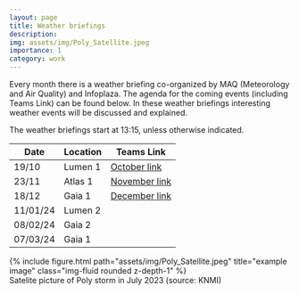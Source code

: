 ```yaml
---
layout: page
title: Weather briefings
description: 
img: assets/img/Poly_Satellite.jpeg
importance: 1
category: work
---
```


Every month there is a weather briefing co-organized by MAQ (Meteorology and Air Quality) and Infoplaza. The agenda for the coming events (including Teams Link) can be found below. In these weather briefings interesting weather events will be discussed and explained. 

The weather briefings start at 13:15, unless otherwise indicated.

| Date        | Location    | Teams Link|
| ----------- | ----------- | -----------|
| 19/10       | Lumen 1     | [October link](https://teams.microsoft.com/l/meetup-join/19%3ameeting_MjAyNDBmNjktODMyZS00NTg1LWI1Y2MtZWMyYzBiMWUxYjNk%40thread.v2/0?context=%7b%22Tid%22%3a%2227d137e5-761f-4dc1-af88-d26430abb18f%22%2c%22Oid%22%3a%22831edf4e-8261-40c3-87db-df60c6de1b50%22%7d) |
| 23/11       | Atlas 1     | [November link](https://teams.microsoft.com/l/meetup-join/19%3ameeting_OTNiYWY1YzktYjIwZi00ZmU2LTk4ODEtNzE0OTJiNmIxNzgy%40thread.v2/0?context=%7b%22Tid%22%3a%2227d137e5-761f-4dc1-af88-d26430abb18f%22%2c%22Oid%22%3a%22831edf4e-8261-40c3-87db-df60c6de1b50%22%7d) |
| 18/12       | Gaia 1      | [December link](https://teams.microsoft.com/l/meetup-join/19%3ameeting_ZDQ0YzY1ZjctMGY4MS00MTk3LWI2ZDgtNDgyYTU0M2Y0MzZk%40thread.v2/0?context=%7b%22Tid%22%3a%2227d137e5-761f-4dc1-af88-d26430abb18f%22%2c%22Oid%22%3a%22831edf4e-8261-40c3-87db-df60c6de1b50%22%7d) |
| 11/01/24    | Lumen 2     | |
| 08/02/24    | Gaia 2      | |
| 07/03/24    | Gaia 1      | |

<div class="row">
    <div class="col-sm mt-3 mt-md-0">
        {% include figure.html path="assets/img/Poly_Satellite.jpeg" title="example image" class="img-fluid rounded z-depth-1" %}
    </div>
</div>
<div class="caption">
    Satelite picture of Poly storm in July 2023 (source: KNMI)
</div>
